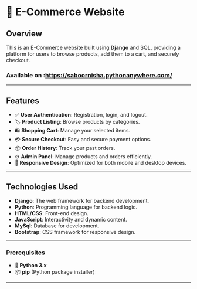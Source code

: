 # 🛒 E-Commerce Website

## Overview
This is an E-Commerce website built using **Django** and SQL, providing a platform for users to browse products, add them to a cart, and securely checkout. 

### Available on :https://saboornisha.pythonanywhere.com/
---

## Features
- ✅ **User Authentication**: Registration, login, and logout.
- 🏷️ **Product Listing**: Browse products by categories.
- 🛍️ **Shopping Cart**: Manage your selected items.
- 💳 **Secure Checkout**: Easy and secure payment options.
- 📦 **Order History**: Track your past orders.
- ⚙️ **Admin Panel**: Manage products and orders efficiently.
- 📱 **Responsive Design**: Optimized for both mobile and desktop devices.
---

## Technologies Used
- **Django**: The web framework for backend development.
- **Python**: Programming language for backend logic.
- **HTML/CSS**: Front-end design.
- **JavaScript**: Interactivity and dynamic content.
- **MySql**: Database for development.
- **Bootstrap**: CSS framework for responsive design.
---

### Prerequisites
- 🐍 **Python 3.x**
- 📦 **pip** (Python package installer)
---
